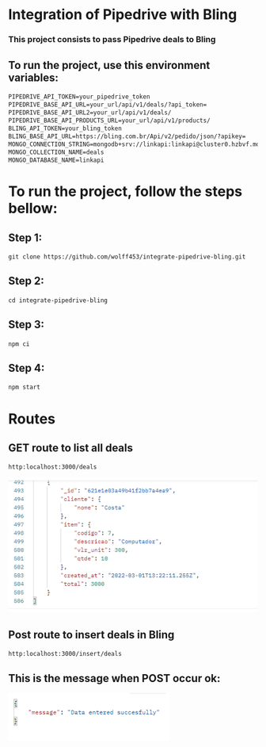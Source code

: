 # Integration of Pipedrive with Bling

### This project consists to pass Pipedrive deals to Bling

## To run the project, use this environment variables:

```shell
PIPEDRIVE_API_TOKEN=your_pipedrive_token
PIPEDRIVE_BASE_API_URL=your_url/api/v1/deals/?api_token=
PIPEDRIVE_BASE_API_URL2=your_url/api/v1/deals/
PIPEDRIVE_BASE_API_PRODUCTS_URL=your_url/api/v1/products/
BLING_API_TOKEN=your_bling_token
BLING_BASE_API_URL=https://bling.com.br/Api/v2/pedido/json/?apikey=
MONGO_CONNECTION_STRING=mongodb+srv://linkapi:linkapi@cluster0.hzbvf.mongodb.net/test
MONGO_COLLECTION_NAME=deals
MONGO_DATABASE_NAME=linkapi
```

# To run the project, follow the steps bellow:

## Step 1:

```shell
git clone https://github.com/wolff453/integrate-pipedrive-bling.git
```

## Step 2:

```shell
cd integrate-pipedrive-bling
```

## Step 3:

```shell
npm ci
```

## Step 4:

```shell
npm start
```

# Routes 

## GET route to list all deals 

```shell
http:localhost:3000/deals
```
![result](docs/get.png)

## Post route to insert deals in Bling

```shell
http:localhost:3000/insert/deals
```

## This is the message when POST occur ok:
![message](docs/post-message.png)